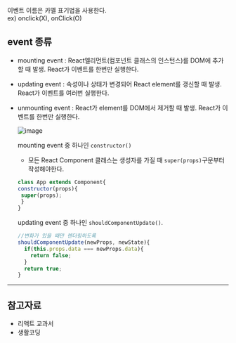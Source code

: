   
이벤트 이름은 카멜 표기법을 사용한다.  
ex) onclick(X), onClick(O)
  
  
## event 종류  
- mounting event : React엘리먼트(컴포넌트 클래스의 인스턴스)를 DOM에 추가할 때 발생. React가 이벤트를 한번만 실행한다.
- updating event : 속성이나 상태가 변경되어 React element를 갱신할 때 발생. React가 이벤트를 여러번 실행한다.
- unmounting event : React가 element를 DOM에서 제거할 때 발생. React가 이벤트를 한번만 실행한다.   


  ![image](https://user-images.githubusercontent.com/64109506/113665096-d6c86080-96e7-11eb-99ed-a181820ac11e.png)

    
    
   
     
     
   mounting event 중 하나인 `constructor()`  
   - 모든 React Component 클래스는 생성자를 가질 때 `super(props)`구문부터 작성해야한다.
   ```javascript
   class App extends Component{
  constructor(props){
    super(props);
    }
   }
   ```
   updating event 중 하나인 `shouldComponentUpdate()`.
  ```javascript
  //변화가 있을 때만 렌더링하도록
  shouldComponentUpdate(newProps, newState){
    if(this.props.data === newProps.data){
      return false;
    }
    return true;
  }
  ```
 ----------------  
   
 ## 참고자료  
 - 리액트 교과서
 - 생활코딩
